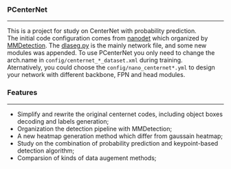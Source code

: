 ### PCenterNet
---
This is a project for study on CenterNet with probability prediction.  
The initial code configuration comes from [nanodet](github.com/RangiLyu/nanodet) which organized by [MMDetection](github.com/open-mmlab/mmdetection). 
The [dlaseg.py](github.com/parluo/PCenterNet/blob/master/nanodet/model/arch/dlaseg.py) is the mainly network file, and some new modules was appended. To use PCenterNet you only need to change the arch.name in `config/centernet_*_dataset.xml` during training.  
Aternatively, you could choose the `config/nano_centernet*.yml` to design your network with different backbone, FPN and head modules.

### Features
---
- Simplify and rewrite the original centernet codes, including object boxes decoding and labels generation;
- Organization the detection pipeline with MMDetection;
- A new heatmap generation method which differ from gaussain heatmap;
- Study on the combination of probability prediction and keypoint-based detection algorithm;
- Comparsion of kinds of data augement methods;


